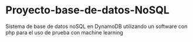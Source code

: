 # Proyecto-base-de-datos-NoSQL
Sistema de base de datos noSQL en DynamoDB utilizando un software con php para el uso de prueba con machine learning
